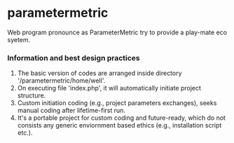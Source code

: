 # parametermetric
 Web program pronounce as ParameterMetric try to provide a play-mate eco syetem.

### Information and best design practices
1. The basic version of codes are arranged inside directory '<webroot or htdocs or www>/parametermetric/home/well'.
2. On executing file 'index.php', it will automatically initiate project structure.
3. Custom initiation coding (e.g., project parameters exchanges), seeks manual coding after lifetime-first run.
4. It's a portable project for custom coding and future-ready, which do not consists any generic enviornment based ethics (e.g., installation script etc.).

